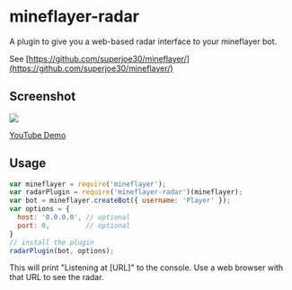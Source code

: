 # mineflayer-radar

A plugin to give you a web-based radar interface to your mineflayer bot.

See [https://github.com/superjoe30/mineflayer/](https://github.com/superjoe30/mineflayer/)

## Screenshot

![](http://i.imgur.com/Wm6EwCN.png)

[YouTube Demo](http://www.youtube.com/watch?v=FjDmAfcVulQ)

## Usage

```js
var mineflayer = require('mineflayer');
var radarPlugin = require('mineflayer-radar')(mineflayer);
var bot = mineflayer.createBot({ username: 'Player' });
var options = {
  host: '0.0.0.0', // optional
  port: 0,         // optional
}
// install the plugin
radarPlugin(bot, options);
```

This will print "Listening at [URL]" to the console. Use a web browser with
that URL to see the radar.
